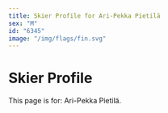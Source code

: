 ```yaml
---
title: Skier Profile for Ari-Pekka Pietilä
sex: "M"
id: "6345"
image: "/img/flags/fin.svg" 
---
```


# Skier Profile

This page is for: Ari-Pekka Pietilä.
    